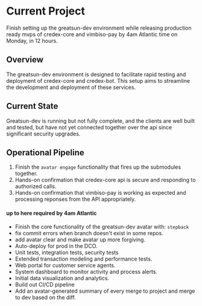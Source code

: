 # Current Project

Finish setting up the greatsun-dev environment while releasing production ready mvps of credex-core and vimbiso-pay by 4am Atlantic time on Monday, in 12 hours.

## Overview
The greatsun-dev environment is designed to facilitate rapid testing and deployment of credex-core and credex-bot. This setup aims to streamline the development and deployment of these services.

## Current State
Greatsun-dev is running but not fully complete, and the clients are well built and tested, but have not yet connected together over the api since significant security upgrades.

## Operational Pipeline

1. Finish the `avatar engage` functionality that fires up the submodules together.
2. Hands-on confirmation that credex-core api is secure and responding to authorized calls.
3. Hands-on confirmation that vimbiso-pay is working as expected and processing reponses from the API appropriately.
#### up to here required by 4am Atlantic

- Finish the core functionality of the greatsun-dev avatar with: `stepback`
- fix commit errors when branch doesn't exist in some repos.
- add avatar clear and make avatar up more forgiving.
- Auto-deploy for prod in the DCO.
- Unit tests, integration tests, security tests
- Extended transaction modeling and performance tests.
- Web portal for customer service agents.
- System dashboard to monitor activity and process alerts.
- Initial data visualization and analytics.
- Build out CI/CD pipeline
- Add an avatar-generated summary of every merge to project and merge to dev based on the diff.
